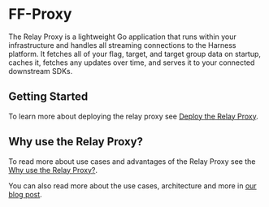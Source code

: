 # FF-Proxy

The Relay Proxy is a lightweight Go application that runs within your infrastructure and handles all streaming connections to the Harness platform. It fetches all of your flag, target, and target group data on startup, caches it, fetches any updates over time, and serves it to your connected downstream SDKs.

## Getting Started
To learn more about deploying the relay proxy see [Deploy the Relay Proxy](https://docs.harness.io/article/rae6uk12hk-deploy-relay-proxy).

## Why use the Relay Proxy?
To read more about use cases and advantages of the Relay Proxy see the [Why use the Relay Proxy?](https://docs.harness.io/article/q0kvq8nd2o-relay-proxy#why_use_the_relay_proxy).

You can also read more about the use cases, architecture and more in [our blog post](https://harness.io/blog/in-depth-feature-flags-relay-proxy).

